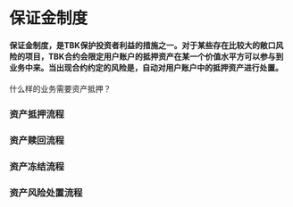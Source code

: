 # 保证金制度

#### 保证金制度，是TBK保护投资者利益的措施之一。对于某些存在比较大的敞口风险的项目，TBK合约会限定用户账户的抵押资产在某一个价值水平方可以参与到业务中来。当出现合约约定的风险是，自动对用户账户中的抵押资产进行处置。

什么样的业务需要资产抵押？



### 资产抵押流程



### 资产赎回流程



### 资产冻结流程



### 资产风险处置流程



